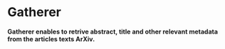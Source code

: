 # Gatherer


__Gatherer enables to retrive abstract, title and other relevant metadata from the articles texts ArXiv.__
